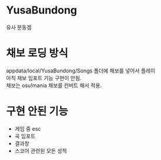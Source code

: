 # YusaBundong
유사 분동겜

# 채보 로딩 방식
appdata/local/YusaBundong/Songs 폴더에 채보를 넣어서 플레이  
아직 채보 임포트 기능 구현이 안됨.  
채보는 osu!mania 채보를 컨버트 해서 적용.

# 구현 안된 기능
 - 게임 중 esc
 - 곡 임포트
 - 결과창
 - 스코어 관련된 모든 성적
